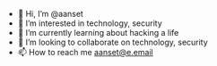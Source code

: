 - 👋 Hi, I’m @aanset
- 👀 I’m interested in technology, security
- 🌱 I’m currently learning about hacking a life
- 💞️ I’m looking to collaborate on technology, security
- 📫 How to reach me aanset@e.email

<!---
aanset/aanset is a ✨ special ✨ repository because its `README.md` (this file) appears on your GitHub profile.
You can click the Preview link to take a look at your changes.
--->
